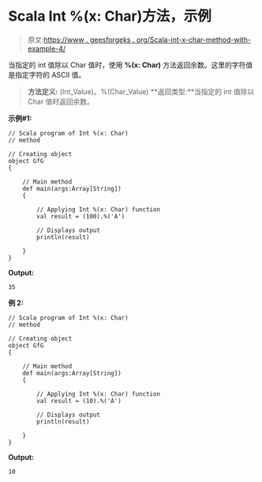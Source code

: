 # Scala Int %(x: Char)方法，示例

> 原文:[https://www . geesforgeks . org/Scala-int-x-char-method-with-example-4/](https://www.geeksforgeeks.org/scala-int-x-char-method-with-example-4/)

当指定的 int 值除以 Char 值时，使用 **%(x: Char)** 方法返回余数。这里的字符值是指定字符的 ASCII 值。

> **方法定义:** (Int_Value)。%(Char_Value)
> **返回类型:**当指定的 int 值除以 Char 值时返回余数。

**示例#1:**

```
// Scala program of Int %(x: Char)
// method

// Creating object
object GfG
{ 

    // Main method
    def main(args:Array[String])
    {

        // Applying Int %(x: Char) function
        val result = (100).%('A')

        // Displays output
        println(result)

    }
} 
```

**Output:**

```
35

```

**例 2:**

```
// Scala program of Int %(x: Char)
// method

// Creating object
object GfG
{ 

    // Main method
    def main(args:Array[String])
    {

        // Applying Int %(x: Char) function
        val result = (10).%('A')

        // Displays output
        println(result)

    }
} 
```

**Output:**

```
10

```